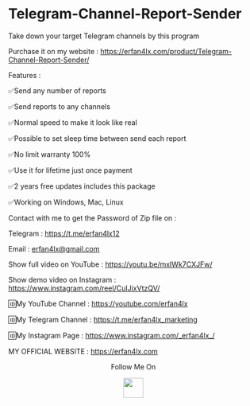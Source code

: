 # Telegram-Channel-Report-Sender
Take down your target Telegram channels by this program

Purchase it on my website : https://erfan4lx.com/product/Telegram-Channel-Report-Sender/

Features :

✅Send any number of reports

✅Send reports to any channels

✅Normal speed to make it look like real

✅Possible to set sleep time between send each report

✅No limit warranty 100%

✅Use it for lifetime just once payment

✅2 years free updates includes this package

✅Working on Windows, Mac, Linux

Contact with me to get the Password of Zip file on :

 Telegram : https://t.me/erfan4lx12
  
 Email : erfan4lx@gmail.com
 
Show full video on YouTube : https://youtu.be/mxIWk7CXJFw/

Show demo video on Instagram : https://www.instagram.com/reel/CuIJixVtzQV/
 
🆔My YouTube Channel : https://youtube.com/erfan4lx

🆔My Telegram Channel : https://t.me/erfan4lx_marketing

🆔My Instagram Page : https://www.instagram.com/_erfan4lx_/

 MY OFFICIAL WEBSITE : https://erfan4lx.com

<p align="center">
  Follow Me On
</p>
<p align="center">
  <a href="https://www.youtube.com/c/erfan4lx?sub_confirmation=1">
    <img src="https://www.iconsdb.com/icons/preview/black/youtube-4-xxl.png" width="40" height="40">
  </a>
</p>
